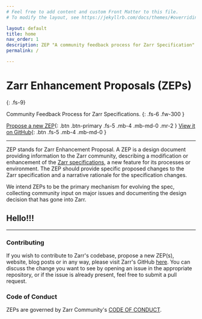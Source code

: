 ```yaml
---
# Feel free to add content and custom Front Matter to this file.
# To modify the layout, see https://jekyllrb.com/docs/themes/#overriding-theme-defaults

layout: default
title: home
nav_order: 1
description: ZEP "A community feedback process for Zarr Specification"
permalink: /

---
```


# Zarr Enhancement Proposals (ZEPs)
{: .fs-9}

Community Feedback Process for Zarr Specifications.
{: .fs-6 .fw-300 }

[Propose a new ZEP](https://zarr.dev/){: .btn .btn-primary .fs-5 .mb-4 .mb-md-0 .mr-2 }
[View it on GitHub](https://github.com/zarr-developers/zeps){: .btn .fs-5 .mb-4 .mb-md-0 }

---

ZEP stands for Zarr Enhancement Proposal. A ZEP is a design document providing
information to the Zarr community, describing a modification or enhancement of
the [Zarr specifications](https://zarr-specs.readthedocs.io/en/latest/), a new
feature for its processes or environment. The ZEP should provide specific proposed
changes to the Zarr specification and a narrative rationale for the specification
changes.

We intend ZEPs to be the primary mechanism for evolving the spec, collecting
community input on major issues and documenting the design decision that has
gone into Zarr.

## Hello!!!

---

### Contributing

If you wish to contribute to Zarr's codebase, propose a new ZEP(s), website, blog
posts or in any way, please visit Zarr's GitHub [here](https://github.com/zarr-developers/).
You can discuss the change you want to see by opening an issue in the appropriate
repository, or if the issue is already present, feel free to submit a pull request.

### Code of Conduct

ZEPs are governed by Zarr Community's
[CODE OF CONDUCT](https://github.com/zarr-developers/.github/blob/main/CODE_OF_CONDUCT.md).
